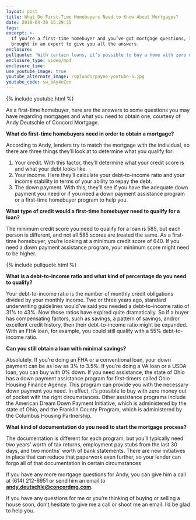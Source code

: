 ```yaml
---
layout: post
title: What Do First-Time Homebuyers Need to Know About Mortgages?
date: 2018-04-30 15:29:35
tags:
excerpt: >-
  If you’re a first-time homebuyer and you’ve got mortgage questions, I’ve
  brought in an expert to give you all the answers.
enclosure:
pullquote: 'With certain loans, it’s possible to buy a home with zero money out of pocket.'
enclosure_type: video/mp4
enclosure_time:
use_youtube_image: true
youtube_alternate_image: /uploads/payne-youtube-5.jpg
youtube_code: sw_bAy4eCco
---
```


{% include youtube.html %}

As a first-time homebuyer, here are the answers to some questions you may have regarding mortgages and what you need to obtain one, courtesy of Andy Deutschle of Concord Mortgage.

**What do first-time homebuyers need in order to obtain a mortgage?**

According to Andy, lenders try to match the mortgage with the individual, so there are three things they’ll look at to determine what you qualify for:

1. Your credit. With this factor, they’ll determine what your credit score is and what your debt looks like.
2. Your income. Here they’ll calculate your debt-to-income ratio and your income stability in terms of your ability to repay the debt.
3. The down payment. With this, they’ll see if you have the adequate down payment you need or if you need a down payment assistance program or a first-time homebuyer program to help you.

**What type of credit would a first-time homebuyer need to qualify for a loan?**

The minimum credit score you need to qualify for a loan is 585, but each person is different, and not all 585 scores are treated the same. As a first-time homebuyer, you’re looking at a minimum credit score of 640. If you need a down payment assistance program, your minimum score might need to be higher.

{% include pullquote.html %}

**What is a debt-to-income ratio and what kind of percentage do you need to qualify?**

Your debt-to-income ratio is the number of monthly credit obligations divided by your monthly income. Two or three years ago, standard underwriting guidelines would’ve said you needed a debt-to-income ratio of 31% to 43%. Now those ratios have expired quite dramatically. So if a buyer has compensating factors, such as savings, a pattern of savings, and/or excellent credit history, then their debt-to-income ratio might be expanded. With an FHA loan, for example, you could still qualify with a 55% debt-to-income ratio.

**Can you still obtain a loan with minimal savings?**

Absolutely. If you’re doing an FHA or a conventional loan, your down payment can be as low as 3% to 3.5%. If you’re doing a VA loan or a USDA loan, you can buy with 0% down. If you need assistance, the state of Ohio has a down payment assistance program for first-timers called Ohio Housing Finance Agency. This program can provide you with the necessary down payment you need. In effect, it’s possible to buy with zero money out of pocket with the right circumstances. Other assistance programs include the American Dream Down Payment Initiative, which is administered by the state of Ohio, and the Franklin County Program, which is administered by the Columbus Housing Partnership.

**What kind of documentation do you need to start the mortgage process?**

The documentation is different for each program, but you’ll typically need two years’ worth of tax returns, employment pay stubs from the last 30 days, and two months’ worth of bank statements. There are new initiatives in place that can reduce that paperwork even further, so your lender can forgo all of that documentation in certain circumstances

If you have any more mortgage questions for Andy, you can give him a call at (614) 212-6951 or send him an email to **andy.deutschle@concordmg.com.**

If you have any questions for me or you’re thinking of buying or selling a house soon, don’t hesitate to give me a call or shoot me an email. I’d be glad to help you.